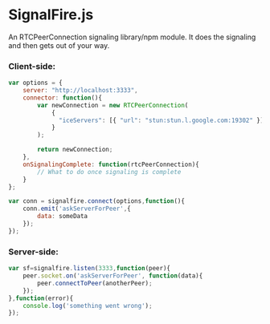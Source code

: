 # SignalFire.js

An RTCPeerConnection signaling library/npm module. It does the signaling and then gets out of your way.

### Client-side: ###

```js
var options = {
	server: "http://localhost:3333",
	connector: function(){
		var newConnection = new RTCPeerConnection(
			{
			  "iceServers": [{ "url": "stun:stun.l.google.com:19302" }]
			}
		);

		return newConnection;
	},
	onSignalingComplete: function(rtcPeerConnection){
		// What to do once signaling is complete
	}
};

var conn = signalfire.connect(options,function(){
	conn.emit('askServerForPeer',{
		data: someData
	});
});
```

### Server-side: ###

```js
var sf=signalfire.listen(3333,function(peer){
	peer.socket.on('askServerForPeer', function(data){
		peer.connectToPeer(anotherPeer);
	});
},function(error){
	console.log('something went wrong');
});
```